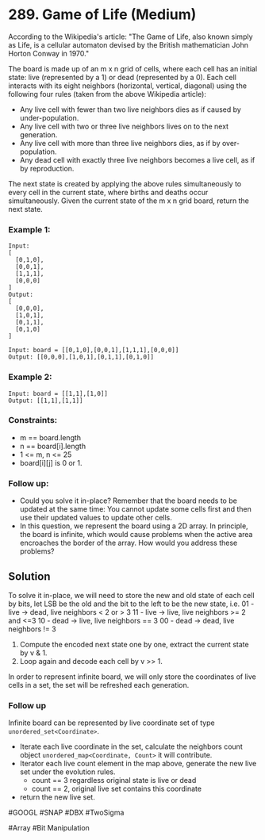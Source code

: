# 289. Game of Life (Medium)

According to the Wikipedia's article: "The Game of Life, also known simply as Life, is a cellular automaton devised by the British mathematician John Horton Conway in 1970."

The board is made up of an m x n grid of cells, where each cell has an initial state: live (represented by a 1) or dead (represented by a 0). Each cell interacts with its eight neighbors (horizontal, vertical, diagonal) using the following four rules (taken from the above Wikipedia article):

- Any live cell with fewer than two live neighbors dies as if caused by under-population.
- Any live cell with two or three live neighbors lives on to the next generation.
- Any live cell with more than three live neighbors dies, as if by over-population.
- Any dead cell with exactly three live neighbors becomes a live cell, as if by reproduction.

The next state is created by applying the above rules simultaneously to every cell in the current state, where births and deaths occur simultaneously. Given the current state of the m x n grid board, return the next state.

### Example 1:

```
Input:
[
  [0,1,0],
  [0,0,1],
  [1,1,1],
  [0,0,0]
]
Output:
[
  [0,0,0],
  [1,0,1],
  [0,1,1],
  [0,1,0]
]

Input: board = [[0,1,0],[0,0,1],[1,1,1],[0,0,0]]
Output: [[0,0,0],[1,0,1],[0,1,1],[0,1,0]]
```

### Example 2:

```
Input: board = [[1,1],[1,0]]
Output: [[1,1],[1,1]]
```

### Constraints:

- m == board.length
- n == board[i].length
- 1 <= m, n <= 25
- board[i][j] is 0 or 1.

### Follow up:

- Could you solve it in-place? Remember that the board needs to be updated at the same time: You cannot update some cells first and then use their updated values to update other cells.
- In this question, we represent the board using a 2D array. In principle, the board is infinite, which would cause problems when the active area encroaches the border of the array. How would you address these problems?

## Solution

To solve it in-place, we will need to store the new and old state of each cell by bits, let LSB be the old and the bit to the left to be the new state, i.e.
01 - live -> dead, live neighbors < 2 or > 3
11 - live -> live, live neighbors >= 2 and <=3
10 - dead -> live, live neighbors == 3
00 - dead -> dead, live neighbors != 3

1. Compute the encoded next state one by one, extract the current state by v & 1.
2. Loop again and decode each cell by v >> 1.

In order to represent infinite board, we will only store the coordinates of live cells in a set, the set will be refreshed each generation.

### Follow up

Infinite board can be represented by live coordinate set of type `unordered_set<Coordinate>`.

- Iterate each live coordinate in the set, calculate the neighbors count object `unordered_map<Coordinate, Count>` it will contribute.
- Iterator each live count element in the map above, generate the new live set under the evolution rules.
  - count == 3 regardless original state is live or dead
  - count == 2, original live set contains this coordinate
- return the new live set.

#GOOGL #SNAP #DBX #TwoSigma

#Array #Bit Manipulation
